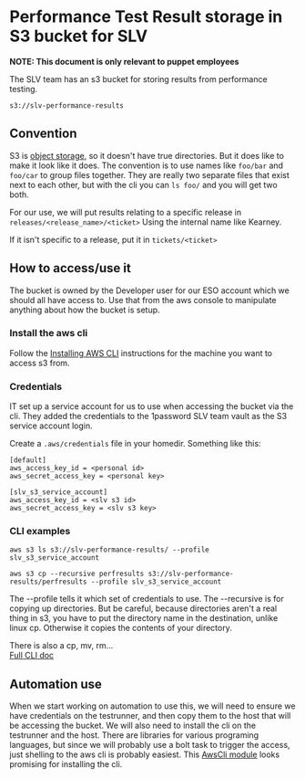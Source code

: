# Performance Test Result storage in S3 bucket for SLV

**NOTE: This document is only relevant to puppet employees**

The SLV team has an s3 bucket for storing results from performance testing.

`
s3://slv-performance-results
`

## Convention

S3 is [object storage](https://docs.aws.amazon.com/AmazonS3/latest/user-guide/using-folders.html),
so it doesn't have true directories.  But it does like to make it look like it does.  The convention 
is to use names like `foo/bar`  and `foo/car` to group files together.  They are really two separate
files that exist next to each other, but with the cli you can `ls foo/` and you will get two
both.

For our use, we will put results relating to a specific release
in `releases/<release_name>/<ticket>` Using the internal name like Kearney.

If it isn't specific to a release, put it in `tickets/<ticket>`
 
## How to access/use it

The bucket is owned by the Developer user for our ESO account which we should all have access
to.  Use that from the aws console to manipulate anything about how the bucket is setup. 

### Install the aws cli

Follow the 
[Installing AWS CLI](https://docs.aws.amazon.com/cli/latest/userguide/cli-chap-install.html) 
instructions for the machine you want to access s3 from.

### Credentials

IT set up a service account for us to use when accessing the bucket via the cli.  They
added the credentials to the 1password SLV team vault as the S3 service account login.
 

Create a `.aws/credentials` file in your homedir.
Something like this:
```
[default]
aws_access_key_id = <personal id>
aws_secret_access_key = <personal key>
          
[slv_s3_service_account]
aws_access_key_id = <slv s3 id>
aws_secret_access_key = <slv s3 key>
```

### CLI examples

```
aws s3 ls s3://slv-performance-results/ --profile slv_s3_service_account

aws s3 cp --recursive perfresults s3://slv-performance-results/perfresults --profile slv_s3_service_account 
```

The --profile tells it which set of credentials to use.
The --recursive is for copying up directories.  But be careful, because directories aren't a real
thing in s3, you have to put the directory name in the destination, unlike linux cp.
Otherwise it copies the contents of your directory.

There is also a cp, mv, rm...  
[Full CLI doc](https://docs.aws.amazon.com/cli/latest/reference/s3/index.html#cli-aws-s3)

## Automation use
When we start working on automation to use this, we will need to ensure we have credentials
on the testrunner, and then copy them to the host that will be accessing the bucket.  We will
also need to install the cli on the testrunner and the host.  There are libraries for various
programing languages, but since we will probably use a bolt task to trigger the access, just
shelling to the aws cli is probably
easiest.  This [AwsCli module](https://forge.puppet.com/jdowning/awscli) looks promising
for installing the cli.
